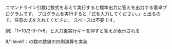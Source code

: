 コマンドライン引数に数式を与えて実行すると標準出力に答えを出力する電卓プログラムです。
プログラムを実行すると「式を入力してください。」と出るので、任意の式を入れてください。
スペースは不要です。

例）「1+10/2-3-7*6」と入力後実行キーを押すと答えが表示される

8/1 level1：の数の数値の四則演算を実装

